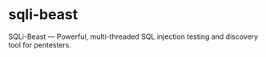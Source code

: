 # sqli-beast
SQLi-Beast — Powerful, multi-threaded SQL injection testing and discovery tool for pentesters.
